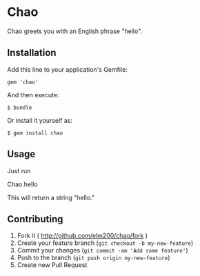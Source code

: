 # Chao

Chao greets you with an English phrase "hello".

## Installation

Add this line to your application's Gemfile:

    gem 'chao'

And then execute:

    $ bundle

Or install it yourself as:

    $ gem install chao

## Usage

Just run

Chao.hello

This will return a string "hello."

## Contributing

1. Fork it ( http://github.com/elm200/chao/fork )
2. Create your feature branch (`git checkout -b my-new-feature`)
3. Commit your changes (`git commit -am 'Add some feature'`)
4. Push to the branch (`git push origin my-new-feature`)
5. Create new Pull Request
